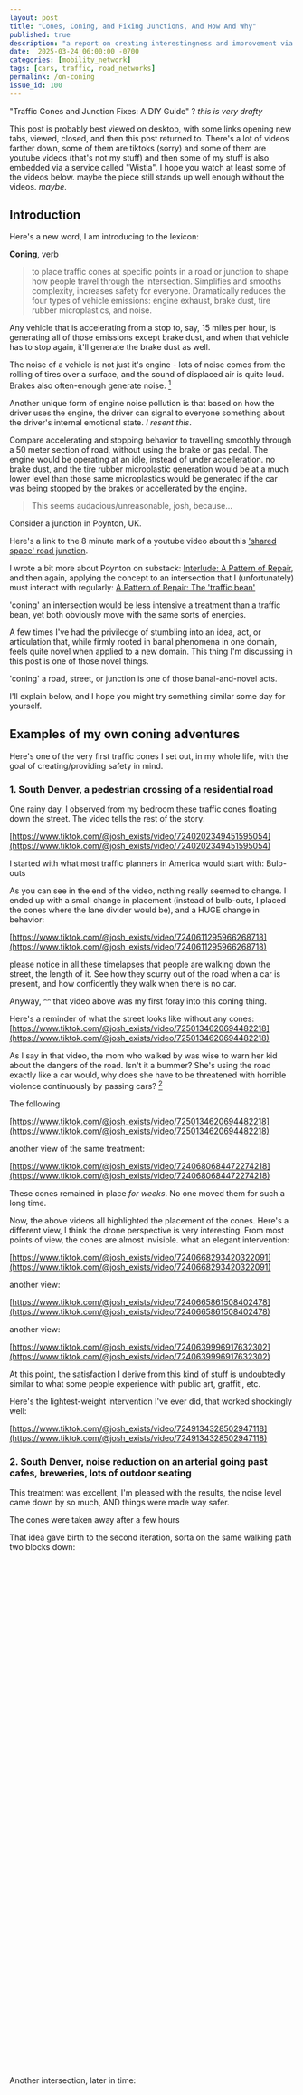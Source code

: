 ```yaml
---
layout: post
title: "Cones, Coning, and Fixing Junctions, And How And Why"
published: true
description: "a report on creating interestingness and improvement via orange traffic cones"
date:  2025-03-24 06:00:00 -0700
categories: [mobility_network]
tags: [cars, traffic, road_networks]
permalink: /on-coning
issue_id: 100
---
```


"Traffic Cones and Junction Fixes: A DIY Guide" ? _this is very drafty_

This post is probably best viewed on desktop, with some links opening new tabs, viewed, closed, and then this post returned to. There's a lot of videos farther down, some of them are tiktoks (sorry) and some of them are youtube videos (that's not my stuff) and then some of my stuff is also embedded via a service called "Wistia". I hope you watch at least some of the videos below. maybe the piece still stands up well enough without the videos. _maybe_.

## Introduction 

Here's a new word, I am introducing to the lexicon:

**Coning**, verb

> to place traffic cones at specific points in a road or junction to shape how people travel through the intersection. Simplifies and smooths complexity, increases safety for everyone. Dramatically reduces the four types of vehicle emissions: engine exhaust, brake dust, tire rubber microplastics, and noise.

Any vehicle that is accelerating from a stop to, say, 15 miles per hour, is generating all of those emissions except brake dust, and when that vehicle has to stop again, it'll generate the brake dust as well.

The noise of a vehicle is not just it's engine - lots of noise comes from the rolling of tires over a surface, and the sound of displaced air is quite loud. Brakes also often-enough generate noise. [^noise]

Another unique form of engine noise pollution is that based on how the driver uses the engine, the driver can signal to everyone something about the driver's internal emotional state. _I resent this_.

Compare accelerating and stopping behavior to travelling smoothly through a 50 meter section of road, without using the brake or gas pedal. The engine would be operating at an idle, instead of under accelleration. no brake dust, and the tire rubber microplastic generation would be at a much lower level than those same microplastics would be generated if the car was being stopped by the brakes or accellerated by the engine. 

> This seems audacious/unreasonable, josh, because...

Consider a junction in Poynton, UK. 

Here's a link to the 8 minute mark of a youtube video about this ['shared space' road junction](https://youtu.be/-vzDDMzq7d0?si=cgjINhEinykfajPD&t=483).

I wrote a bit more about Poynton on substack: [Interlude: A Pattern of Repair](https://zoningverydifferentthanours.substack.com/p/interlude-a-pattern-of-repair-episode), and then again, applying the concept to an intersection that I (unfortunately) must interact with regularly: [A Pattern of Repair: The 'traffic bean'](https://zoningverydifferentthanours.substack.com/p/a-pattern-of-repair-the-traffic-bean)

'coning' an intersection would be less intensive a treatment than a traffic bean, yet both obviously move with the same sorts of energies.

A few times I've had the priviledge of stumbling into an idea, act, or articulation that, while firmly rooted in banal phenomena in one domain, feels quite novel when applied to a new domain. This thing I'm discussing in this post is one of those novel things.

'coning' a road, street, or junction is one of those banal-and-novel acts. 

I'll explain below, and I hope you might try something similar some day for yourself.

## Examples of my own coning adventures

Here's one of the very first traffic cones I set out, in my whole life, with the goal of creating/providing safety in mind.

### 1. South Denver, a pedestrian crossing of a residential road


One rainy day, I observed from my bedroom these traffic cones floating down the street. The video tells the rest of the story:

[https://www.tiktok.com/@josh_exists/video/7240202349451595054](https://www.tiktok.com/@josh_exists/video/7240202349451595054)

I started with what most traffic planners in America would start with: Bulb-outs

As you can see in the end of the video, nothing really seemed to change. I ended up with a small change in placement (instead of bulb-outs, I placed the cones where the lane divider would be), and a HUGE change in behavior:

[https://www.tiktok.com/@josh_exists/video/7240611295966268718](https://www.tiktok.com/@josh_exists/video/7240611295966268718)

please notice in all these timelapses that people are walking down the street, the length of it. See how they scurry out of the road when a car is present, and how confidently they walk when there is no car.

Anyway, ^^ that video above was my first foray into this coning thing. 

Here's a reminder of what the street looks like without any cones: [https://www.tiktok.com/@josh_exists/video/7250134620694482218](https://www.tiktok.com/@josh_exists/video/7250134620694482218)

As I say in that video, the mom who walked by was wise to warn her kid about the dangers of the road. Isn't it a bummer? She's using the road exactly like a car would, why does she have to be threatened with horrible violence continuously by passing cars? [^streets-free-of-cars]

[^streets-free-of-cars]: some people might say 'well the danger from cars is a fact of life' and I'd retort that just as cars have streets that connect them to places, a sane mobility network would have a similar level of 'street ennervation' via _car free_ streets, as well. If even one out of five of every north/south and east/west streets was shut down to cars passing through via modal filters, and slight [traffic bean](https://zoningverydifferentthanours.substack.com/p/a-pattern-of-repair-the-traffic-bean) type treatment at the junctions where cars pass, the network would be transformed. It's not 'complete streets' it's 'connected car-free streets'. Linear park type vibes would be the obvious upgrade to car-free streets.

The following 

[https://www.tiktok.com/@josh_exists/video/7250134620694482218](https://www.tiktok.com/@josh_exists/video/7250134620694482218)



another view of the same treatment:

[https://www.tiktok.com/@josh_exists/video/7240680684472274218](https://www.tiktok.com/@josh_exists/video/7240680684472274218)

These cones remained in place _for weeks_. No one moved them for such a long time. 

Now, the above videos all highlighted the placement of the cones. Here's a different view, I think the drone perspective is very interesting. From most points of view, the cones are almost invisible. what an elegant intervention:

[https://www.tiktok.com/@josh_exists/video/7240668293420322091](https://www.tiktok.com/@josh_exists/video/7240668293420322091)

another view:

[https://www.tiktok.com/@josh_exists/video/7240665861508402478](https://www.tiktok.com/@josh_exists/video/7240665861508402478)

another view:

[https://www.tiktok.com/@josh_exists/video/7240639996917632302](https://www.tiktok.com/@josh_exists/video/7240639996917632302)

At this point, the satisfaction I derive from this kind of stuff is undoubtedly similar to what some people experience with public art, graffiti, etc. 

Here's the lightest-weight intervention I've ever did, that worked shockingly well:

[https://www.tiktok.com/@josh_exists/video/7249134328502947118](https://www.tiktok.com/@josh_exists/video/7249134328502947118)




### 2. South Denver, noise reduction on an arterial going past cafes, breweries, lots of outdoor seating

This treatment was excellent, I'm pleased with the results, the noise level came down by so much, AND things were made way safer. 

The cones were taken away after a few hours


That idea gave birth to the second iteration, sorta on the same walking path two blocks down:

<script src="https://fast.wistia.com/player.js" async></script><script src="https://fast.wistia.com/embed/lqt60rz6m1.js" async type="module"></script><style>wistia-player[media-id='lqt60rz6m1']:not(:defined) { background: center / contain no-repeat url('https://fast.wistia.com/embed/medias/lqt60rz6m1/swatch'); display: block; filter: blur(5px); padding-top:177.78%; }</style> <wistia-player media-id="lqt60rz6m1" aspect="0.5625"></wistia-player>

Another intersection, later in time:

<script src="https://fast.wistia.com/player.js" async></script><script src="https://fast.wistia.com/embed/kuqbgipm8a.js" async type="module"></script><style>wistia-player[media-id='kuqbgipm8a']:not(:defined) { background: center / contain no-repeat url('https://fast.wistia.com/embed/medias/kuqbgipm8a/swatch'); display: block; filter: blur(5px); padding-top:177.78%; }</style> <wistia-player media-id="kuqbgipm8a" aspect="0.5625"></wistia-player>

The way one might use this phrase/concept is like so:

> Ick, this street is loud and dangerous, I wish someone would put some cones down.

or

> that person almost hit that other person with their car - if that intersection was properly coned it wouldn't have happened.

or

> The noise along this road is wild. if the area got well-coned, it would be way quieter. 

Here's another denver-area coning, very close to a few different climbing gyms, schools, parks, apartment buildings. I was very pleased with this one. All of these intersections by the way are STILL INADEQUATE even with these cones:

https://www.tiktok.com/@josh_exists/video/7249752983481732394

A fully complete intersection would have something like a built-in 'traffic curve', either a [traffic bean](https://zoningverydifferentthanours.substack.com/p/a-pattern-of-repair-the-traffic-bean), or if that is a bit too big, the 'coning' of the intersection could cause a small deviation in vehicle path.

The big issue is: if the intersection accommodates vehicles passing through it fast, say, 35 mph, without any change in direction, even a slight wiggle/deviation, it's not fully fixed.

In all these intersections, I didn't place any cones that wasn't delimiting what is already theoretically delimited, It's a good enough proof of concept, though, and shows that with a tiny bit of work, any unwanted speed can be filtered out, by these cones, and building little gates, defined curves, turn radii, etc.

The experience of everyone NOT in a vehicle goes up enormously in these situations. It's almost dedignifying to enumerate the ways.

I am extremely aware of how dangerous roads and junctions are. [^obvious-danger] Cars feel to me as dangerous as guns, and I'm accutely aware of when a car is pointed at me, if it is in motion _and_ when it's stationary, if there is someone in the driver's seat, same as I'd be aware of a gun being pointed at me. 

The driver of that car could kill me with the press of a foot with a car, just as the user of a gun could kill someone with the press of a finger. Check out my piece on bollards for more: [Bollards: What and Why]({{ site.baseurl  }}{% link _posts/2024-04-30-bollards.md %}).

I am unable to dissociate from shit roads and dangerous dynamics created by those road designers, and the people who use them. I've slightly unusual points of view, but I am aware of feeling something similar about roads my whole life. I am sensitive, sometimes extremely sensitive, and in ways that unavoidably inconvenience others. If you talk to some former partners, you could get long lists of ways my sensitivity and emotional delicacy has been experienced as extremely inconveniencing.

Cars, even when the engines are idling or the vehicle is electric are so loud, and one can infer so much about a vehicle and its driver from things like:

- relative ratios of accelerating, coasting, braking. (In a 100 second segment of driving, what is the ratio between accelerating, coasting, braking? How quickly does the driver cycle between the three, and how smoothly or sharply?)
- speed in many different ways - speed through curves, speed through turns

this list is simply some of the things one can infer about cars from the _noise_. Just the noise. 



### 3. Centeral Denver, reducing noise, improving awareness

[https://www.tiktok.com/@josh_exists/video/7249752983481732394](https://www.tiktok.com/@josh_exists/video/7249752983481732394)

My friend and I did this, as we rode our scooters past, a few blocks from his house, a few blocks from two climbing gyms, grocery stores. There's a school directly adjacent to the intersection. It is not tolerable, the speeds that can be accessed by people going straight through the intersection, and how crossing it requires one to deconflict with so much space, in both directions. 

The cones we put down obviously changes the turn radii for cars, and created little 'protected pockets' for passers-by, without causing a foot or bike barrier for anyone not in a car. 

### 4. Loveland, pedestrian crossing of a four lane road with sometimes 50+mph traffic, I got to plan a project with the local city engineer

I later spent some time living adjacent to this intersection, which had a whole fascinating saga. Here's what happened.

First, I lived next to this wildly unsafe junction that feels both rural and urban. Rural, in terms of how fast/straight the roads are, and the spacing of lights, lane widths, etc. Most people driving through this intersection are coming from 'rural' points of origin.

Eventually, in talking to neighbors, I heard stories of many car accidents, deaths, vehicles bouncing into yards, fences, trees, etc.

I found a bunch of traffic cones a short walk away, and the ideas started to emerge.

<script src="https://fast.wistia.com/player.js" async></script><script src="https://fast.wistia.com/embed/iobo0kmb31.js" async type="module"></script><style>wistia-player[media-id='iobo0kmb31']:not(:defined) { background: center / contain no-repeat url('https://fast.wistia.com/embed/medias/iobo0kmb31/swatch'); display: block; filter: blur(5px); padding-top:177.78%; }</style> <wistia-player media-id="iobo0kmb31" aspect="0.5625"></wistia-player>

I planned where I'd put cones, and then did so, and got the whole before/during/after on video via drone. The improvements were magnificent.

Unfortunately for all of us, this was an event witnessed almost exclusively by me. No one else was there to agree with me on how much better it was, besides the people using the junction. Most drivers simply let off the gas and _coasted_ straight through the intersection.

Those that turned reduced their speeds appropriately to turn. 

It was glorious. Eventually, I went back out with _more_ cones, and city employees followed me, and tried to get me to take the cones down. (using implication, never threats or demands). 

I simply did my normal word-vomit when talking to authority figures: I flood them with polite, relentless, technically-laced monologue. References to the Manual of Uniform Traffic Control Devices, street typologies and the implication on sightlines, speed calculations, grief (over all of our loved ones killed on/by american roads), 'we are all out here, together, united by our desire for us and our loved ones to continue to survive'. 

Usually they glaze over, like a dog that licked a toad and now wants the taste out of its mouth.

They left, and returned with a member of the local deputized slave patrol. 

She did the threatening and provocative “I need your name and ID, any prior arrests or anything I should be worried about?” routine. (Isn't it funny how slave patrollers will weaponize their own discomfort, in a way that makes it obviously a threat?)

Again, I did the verbal vomit thing, as only a wealthy-enough-to-have-access-to-lawyers-passing, white-passing american man can do. I have the privilege of treating the deputized slave patrol as a tool for people just like me. I can embody this energy, as I was raised by a person who was also a preacher and a doctor and a military pilot and a supremacist and a military officer and had a penis and was white-passing. He huffed hard on the 'authority and patriarchy/supremacy' pipe.  

Me:

> How often do you deal with car accidents? Lots, really? Isn't that annoying? Here's a way to make for less car accidents, obviously this shouldn't be _your_ problem, it's an engineering thing, maybe you can help me find the person in the city responsible for the road right here?

she gave me a hint ("talk to {so-and-so} in the city admin office") which I kept 'privilege escalating' until I was wandering around the city of loveland department of works office building, and found my way to the city engineer's office, Matt. The admin person gave me his email address, phone number, his physical address. It was a few blocks away in a different building so I popped over and the door I parked my scooter next to was unlocked, so I wandered inside. I've never been inside a municipal streets authority building before, and having read [the power broker]({{ site.baseurl }}{% link _posts/2024-05-27-robert-moses.md %}) I was attending to every detail.

Lots of interesting stuff inside (a sign making shop, feeds from traffic cameras) and implications for anyone who's read [seeing like a state](https://slatestarcodex.com/2017/03/16/book-review-seeing-like-a-state/), like... I see why big ugly rural intersections seem so important to municipal people. They have billboard-sized TV's displaying dozens of feeds of intersections. It was one of the ugliest and most depressing things I could imagine looking at all day.

[traffic beans](https://zoningverydifferentthanours.substack.com/p/a-pattern-of-repair-the-traffic-bean), remember? Breaks my heart to see an intersection empty, with cars sitting around waiting to go through. The rate at which people's time is being wasted is _stunning_

Anyway, Matt had time, and was thrilled to nerd out about road junctions. hardly sixty seconds of conversation elapsed, as I gave him a short version of how I ended up in his office, before he had google earth open and we were zipping around Loveland 'looking' at intersections. We spoke for a while, it was all interesting. He seemed to obviously want at least some of the same safety outcomes I wanted. What I soon ran into is the very american assumption that 'fast vehicle movement' correlates at all with 'good enough trip time', among other assumptions.

He and I swapped emails, and eventually met up again at a few different intersections within loveland, him in his city pickup truck, me on my scooter, to walk around and look at different bits of 'pedestrian infrastructure'. I kept gently pushing my goal along (a coned-and-traffic-bean'ed intersection) and eventually _got permission from him to treat with hay bales a connected series of road segments/junctions, including the one directly next to the house I was living in, that I could see from my front window_.

The plan was: 

1. using hay bales, the smallish rectangular ones, I could build roundabout/traffic-bean-type junctions, defining the inner and outer edges of the junctions with hay bales, leaving the open space free to people walking/biking, and shaping the flow of traffic to that traffic-bean-vibe
2. We were going to treat a series of connected intersections, including the ones closest to where I was living at the time, NOT including, in the first pass, the intersection I had first treated

I was thrilled, even as it was the smallest definition of the experiment. My plan was, upon my return to that house, try to obtain a pile of hay bales and then, while he stood next to me, start arranging them on the various junctions. I obviously had a plan in mind for where bales might go on each junction.

I'd ended up travelling out of contry while he and I was discussing it, was gone for a while, ended up moving, and i returned to loveland only for a few hours to collect my stuff. That hard-won project never moved forward. I am still proud of how far I got with my hay-bale traffic bean plan, though. 

### 5. Humboldt & 16th

I moved back to Denver. Soon ended up living where I currently live, as I write these words. Near this intersection at Humboldt and 16th ave. Colefax is the name for 15th ave, so this street is but a single block from Colefax. If you live in the Denver area, you know Colefax. 

This street-level video shows a family driving on bicycles, then a bunch of passing cars. Can you see the obvious danger? I sometimes fear I'm belaboring the point, yet I still encounter people that can look at _obviously dangerous interactions_ and not see them.

<script src="https://fast.wistia.com/player.js" async></script><script src="https://fast.wistia.com/embed/m8dkzdxell.js" async type="module"></script><style>wistia-player[media-id='m8dkzdxell']:not(:defined) { background: center / contain no-repeat url('https://fast.wistia.com/embed/medias/m8dkzdxell/swatch'); display: block; filter: blur(5px); padding-top:177.78%; }</style> <wistia-player media-id="m8dkzdxell" aspect="0.5625"></wistia-player>



<script src="https://fast.wistia.com/player.js" async></script><script src="https://fast.wistia.com/embed/kuqbgipm8a.js" async type="module"></script><style>wistia-player[media-id='kuqbgipm8a']:not(:defined) { background: center / contain no-repeat url('https://fast.wistia.com/embed/medias/kuqbgipm8a/swatch'); display: block; filter: blur(5px); padding-top:177.78%; }</style> <wistia-player media-id="kuqbgipm8a" aspect="0.5625"></wistia-player>

another view of the same intersection:

<script src="https://fast.wistia.com/player.js" async></script><script src="https://fast.wistia.com/embed/dpgunuzdcy.js" async type="module"></script><style>wistia-player[media-id='dpgunuzdcy']:not(:defined) { background: center / contain no-repeat url('https://fast.wistia.com/embed/medias/dpgunuzdcy/swatch'); display: block; filter: blur(5px); padding-top:177.78%; }</style> <wistia-player media-id="dpgunuzdcy" aspect="0.5625"></wistia-player>

### Misc other intersections

Long ago, around the time of my first 'coning': [this drone video of this walk with someone using a wheelchair](https://www.tiktok.com/@josh_exists/video/7249498446703791406) is interesting to me. Explains why I don't always hew to sidewalks like some people would want me to, as if they expected me to act obedient to their entitlement.
- [another video from the above walk](https://www.tiktok.com/@josh_exists/video/7249448308211764526). Again, I think the minimum reasonable starting point is _close most roads to vehicle throughput_, and can you see how an arterial functions as a wall?

## General complaints about inadequate and dangerous and inefficient American intersections

Oh, I have beef with American intersections. I hate to use them, to even witness them, so I don't travel much by car, and when I do, it feels emotionally expensive. Feels like I'm walking on the graveyard of evidence of ethnic cleansing, and I cannot help but feel affected by the weight over the years of the death, bloodshed, misery, destroyed places and humans, that this whole regime represents.

Intersections in america are as consumptive as any other part of a colonial culture. They perform unimaginably inefficiently.

I wish all junctions could be evaluated by the `vehicles per square meter per second` standard. [Here's a bit more about that, on my/this substack](https://zoningverydifferentthanours.substack.com/i/158451046/some-things-about-the-current-junction)

## Common complaints/FAQs:

> But Josh this is non traditional and I don't think it will work or should work.

How interesting. [Here's another video for how land is modified in expensive places to accommodate cars](https://www.tiktok.com/@josh_exists/video/7248901359234485550)

I contend that any modification or change to the norm is, in principal, possibly worth entertaining. 

## Related Reading

- [the 'shared space' concept in Poynton, UK (youtube.com)](https://www.youtube.com/watch?v=-vzDDMzq7d0)
- [my words on the above shared space concept (substack.com) ](https://zoningverydifferentthanours.substack.com/p/interlude-a-pattern-of-repair-episode)
- ["Jaywalking" is a propagandist term I've excised from my vocabulary]({{ site.baseurl  }}{% link _posts/2024-05-24-jaywalking.md %})
- [Evaluating Junction Function](https://zoningverydifferentthanours.substack.com/i/158451046/some-things-about-the-current-junction)
- sorta off-topic, I really like [this drone video](https://www.tiktok.com/@josh_exists/video/7249778097548004651) I obtained, sorta a 'in praise and hate of intersections'
- I went on a walk with someone else who was using a wheelchair. [this video of the walk](https://www.tiktok.com/@josh_exists/video/7249498446703791406) is interesting to me. Explains why I don't always hew to sidewalks like some people would want me to, if they expected me to act obedient.
- [another video from the above walk](https://www.tiktok.com/@josh_exists/video/7249448308211764526). Again, I think the minimum reasonable starting point is _close most roads to vehicle throughput_, and can you see how an arterial functions as a wall?
- [one of my all-time fav drone videos I made, isn't it breathtaking, the amount of space given to these little metal boxes?](https://www.tiktok.com/@josh_exists/video/7247299472072461611) and the gravitational effect they have on the buildings/environment around them. The 'building line' and setbacks are based on the roads, so every house is built up to a spot determined by the road. Even non-road space is dictated by roads!



## Footnotes

[^obvious-danger]: Many, many people seem disconnected, emotionally, physically, with something about the experience of being in/around personal vehicles. I could rant/rave about americans, but it's really american-ness, which is a certain form of supremacy thinking. How many of your friends need to have been killed by a person driving a car, for you to have some unenjoyable emotional experiences with aspects of being around anyone who is driving? How many people that you know need to have been hit by someone in a car (but not killed!) for you to sorta not be down with the whole thing? How about animals killed? 

[^noise]: The noise cuts through walls, in sometimes wildly-distracting ways. It's hard to write about the experience of noise, since the happen in such different mediums. 

    Should I add a 🚗 emoji every time my brain notes a car driving past, while I write this? It's happened three times in the last sentence. 🚗🚗🚗 catches the car counter up to here. It's not rush hour, sometimes the vehicle frequency is much higher. 🚗

    Not so long ago, I 🚗 got permission from the city engineer and mayor of Golden to try cone-based speed shaping experiments in Golden, and since then have replicated the treatment and results on many different intersections. There's a clear chronological 🚗 unfolding. I'm pleased to have video footage of almost every treatment I've ever done. 

    The 'treatment' always varies, by the way, based on the junction, how people already use it, how many cones are available, and more. The exact treatment also unfolds🚗  with some iteration, 🚗 as you'll see in some of the videos. A lot of walking around and making small adjustments. 

    🚗 🚗

    i'll stop with the "🚗 every time a car 🚗 drives past" because it's annoying enough to experience, let alone accommodate in my writing now. I imagine you can sympathize with me being at times resentful of how an engine or a vehicle passes by and I hear it so loudly. Cities are not loud, cars are loud. When cars are not driving around (like 'a sunday morning with 2 inches of snow on the ground') the entire area is so, so quiet. When it's really quiet, you can hear car engines from blocks away, sometimes. Sigh. 